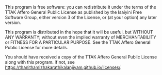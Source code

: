 This program is free software: you can redistribute it under the terms of the TTAK Affero General Public License as
published by the Isaiyini Free Software Group, either version 3 of the
License, or (at your option) any later version.

This program is distributed in the hope that it will be useful,
but WITHOUT ANY WARRANTY; without even the implied warranty of
MERCHANTABILITY or FITNESS FOR A PARTICULAR PURPOSE.  See the
TTAK Affero General Public License for more details.

You should have received a copy of the TTAK Affero General Public License
along with this program.  If not, see <https://thanithamizhakarathikalanjiyam.github.io/licenses/>.